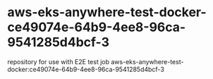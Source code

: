 # aws-eks-anywhere-test-docker-ce49074e-64b9-4ee8-96ca-9541285d4bcf-3
repository for use with E2E test job aws-eks-anywhere-test-docker:ce49074e-64b9-4ee8-96ca-9541285d4bcf-3

